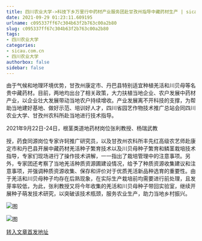 ```yaml
---
title: 四川农业大学->科技下乡万里行中药材产业服务团赴甘孜州指导中藏药材生产 | sicau.com.cn
date: 2021-09-29 01:23:11.609195
urlname: c095337ff67c304b63f2b763c00a2b80
slug: c095337ff67c304b63f2b763c00a2b80
tags: 
- 四川农业大学
categories:
- sicau.com.cn
- 四川农业大学
authorbox: false
sidebar: false
---
```

由于气候和地理环境优势，甘孜州康定市、丹巴县特别适宜种植羌活和川贝母等名贵中藏药材。目前，两地均出台了相关政策，大力扶植当地企业、农户发展中药材产业，以企业壮大发展带动当地农户持续增收。产业发展离不开科技的支撑，为帮助当地建好基地、做好示范、培训好人才，四川省园艺作物技术推广总站会同四川农业大学、甘孜州农科所赴当地进行技术指导。

2021年9月22日-24日，根茎类道地药材岗位张利教授、杨瑞武教
<!--more-->
授，药食同源岗位专家许轲推广研究员，以及甘孜州农科所丰先红高级农艺师赴康定市和丹巴县开展中藏药材羌活种子繁育技术以及川贝母种子繁育和鳞茎栽培技术指导，专家们现场进行了操作技术讲解，一一指出了栽培管理中的注意事项。另外，专家团还考察了当地羌活种质资源圃建设情况，给予了种质资源收集建议和注意事项，并强调种质资源收集、保存和评价对于优质羌活新品种选育的重要性。由于羌活和川贝母种子均存在后熟现象，在实际生产栽培前均需要进行前处理，且发芽率较低，为此，张利教授又将今年收集的羌活和川贝母种子带回实验室，继续开展种子萌发技术研究，以突破该技术瓶颈，服务农业生产，助力当地乡村振兴。

![图](https://news.sicau.edu.cn/__local/6/A3/3B/B90C308A147EFEDEF8A8F510522_482F752C_43D72.jpg)

![图](https://news.sicau.edu.cn/__local/5/2C/CE/2675CE547BC1F4F66459ACA4ED7_1BFA5284_338E2.jpg)

[转入文章首发地址](https://news.sicau.edu.cn/info/1078/64763.htm)